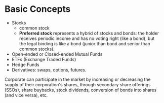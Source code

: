 # Basic Concepts


- Stocks
  - common stock
  - **Preferred stock** represents a hybrid of stocks and bonds: the holder receives periodic income and has no voting right (like a bond), but the legal binding is like a bond (junior than bond and senior than common stocks).
- Open-ended or Closed-ended Mutual Funds
- ETFs (Exchange Traded Funds)
- Hedge Funds
- Derivatives: swaps, options, futures.




Corporate can participate in the market by increasing or decreasing the supply of their corporation's shares, through secondary share offerings (SSOs), share buybacks, stock dividends, conversion of bonds into shares (and vice versa), etc.